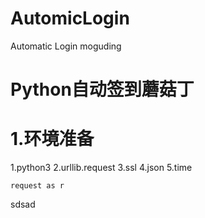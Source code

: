 # AutomicLogin
Automatic Login moguding
# Python自动签到蘑菇丁
# 1.环境准备
1.python3
2.urllib.request
3.ssl
4.json
5.time
``` 
request as r 
```
sdsad 
